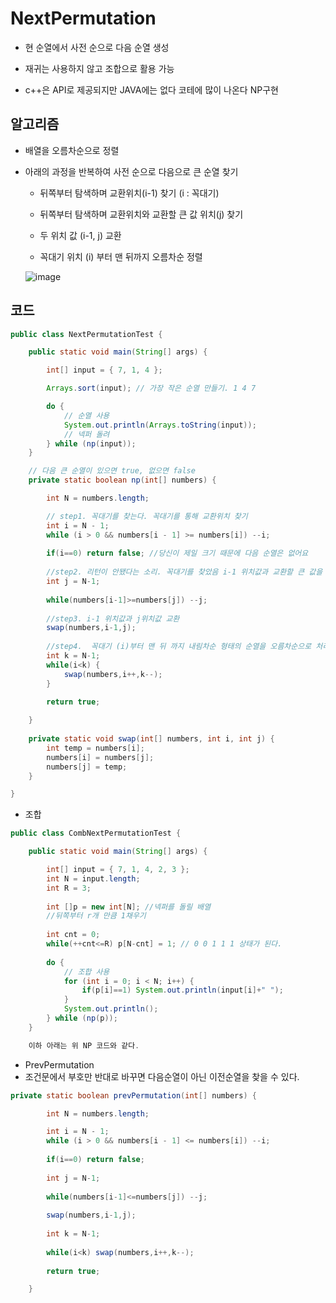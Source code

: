 # NextPermutation

- 현 순열에서 사전 순으로 다음 순열 생성

- 재귀는 사용하지 않고 조합으로 활용 가능
- c++은 API로 제공되지만 JAVA에는 없다 코테에 많이 나온다 NP구현

## 알고리즘

- 배열을 오름차순으로 정렬

- 아래의 과정을 반복하여 사전 순으로 다음으로 큰 순열 찾기
    - 뒤쪽부터 탐색하며 교환위치(i-1) 찾기 (i : 꼭대기)
    
    - 뒤쪽부터 탐색하며 교환위치와 교환할 큰 값 위치(j) 찾기
    - 두 위치 값 (i-1, j) 교환
    - 꼭대기 위치 (i) 부터 맨 뒤까지 오름차순 정렬

    ![image](https://user-images.githubusercontent.com/67090601/132951260-7e205d84-186c-4cea-80e2-18d8963edec7.png)

## 코드

```java
public class NextPermutationTest {

	public static void main(String[] args) {

		int[] input = { 7, 1, 4 };

		Arrays.sort(input); // 가장 작은 순열 만들기. 1 4 7

		do {
			// 순열 사용
			System.out.println(Arrays.toString(input));
			// 넥퍼 돌려
		} while (np(input));
	}

	// 다음 큰 순열이 있으면 true, 없으면 false
	private static boolean np(int[] numbers) {

		int N = numbers.length;

		// step1. 꼭대기를 찾는다. 꼭대기를 통해 교환위치 찾기
		int i = N - 1;
		while (i > 0 && numbers[i - 1] >= numbers[i]) --i;
		
		if(i==0) return false; //당신이 제일 크기 때문에 다음 순열은 없어요
		
		//step2. 리턴이 안됐다는 소리. 꼭대기를 찾았음 i-1 위치값과 교환할 큰 값을 찾아야 한다.
		int j = N-1;
		
		while(numbers[i-1]>=numbers[j]) --j;
		
		//step3. i-1 위치값과 j위치값 교환
		swap(numbers,i-1,j);
		
		//step4.  꼭대기 (i)부터 맨 뒤 까지 내림차순 형태의 순열을 오름차순으로 처리
		int k = N-1;
		while(i<k) {
			swap(numbers,i++,k--);
		}
		
		return true;

	}
	
	private static void swap(int[] numbers, int i, int j) {
		int temp = numbers[i];
		numbers[i] = numbers[j];
		numbers[j] = temp;
	}

}
```

- 조합

```java
public class CombNextPermutationTest {

	public static void main(String[] args) {

		int[] input = { 7, 1, 4, 2, 3 };
		int N = input.length;
		int R = 3;
		
		int []p = new int[N]; //넥퍼를 돌릴 배열
		//뒤쪽부터 r개 만큼 1채우기
		
		int cnt = 0;
		while(++cnt<=R) p[N-cnt] = 1; // 0 0 1 1 1 상태가 된다.
		
		do {
			// 조합 사용
			for (int i = 0; i < N; i++) {
				if(p[i]==1) System.out.println(input[i]+" ");
			}
			System.out.println();
		} while (np(p));
	}

	이하 아래는 위 NP 코드와 같다.
```
- PrevPermutation
- 조건문에서 부호만 반대로 바꾸면 다음순열이 아닌 이전순열을 찾을 수 있다.

```java
private static boolean prevPermutation(int[] numbers) {

		int N = numbers.length;

		int i = N - 1;
		while (i > 0 && numbers[i - 1] <= numbers[i]) --i;
		
		if(i==0) return false;
		
		int j = N-1;
		
		while(numbers[i-1]<=numbers[j]) --j;
		
		swap(numbers,i-1,j);
		
		int k = N-1;
        
		while(i<k) swap(numbers,i++,k--);
		
		return true;

	}


```
